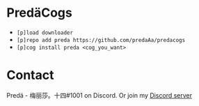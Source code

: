 # PredäCogs

- `[p]load downloader`
- `[p]repo add preda https://github.com/predaAa/predacogs`
- `[p]cog install preda <cog_you_want>`

# Contact
Predä - 梅丽莎。十四#1001 on Discord.
Or join my [Discord server](https://discord.gg/3EeJCjR)
